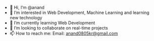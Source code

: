 - 👋 Hi, I’m @anand
- 👀 I’m interested in Web Development, Machine Learning and learning new technology
- 🌱 I’m currently learning Web Development
- 💞️ I’m looking to collaborate on real-time projects
- 📫 How to reach me: 
     Email: anand0805kr@gmail.com

<!---
anank0805kr/anank0805kr is a ✨ special ✨ repository because its `README.md` (this file) appears on your GitHub profile.
You can click the Preview link to take a look at your changes.
---> 
